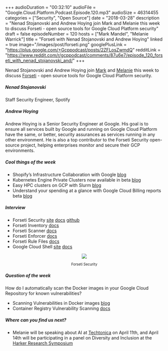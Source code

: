 +++
audioDuration = "00:32:10"
audioFile = "Google.Cloud.Platform.Podcast.Episode.120.mp3"
audioSize = 46314455
categories = ["Security", "Open Source"]
date = "2018-03-28"
description = "Nenad Stojanovski and Andrew Hoying join Mark and Melanie this week to discuss Forseti - open source tools for Google Cloud Platform security" 
draft = false
episodeNumber = 120
hosts = ["Mark Mandel", "Melanie Warrick"]
title = "Forseti with Nenad Stojanovski and Andrew Hoying"
linked = true
image="/images/post/forseti.png"
googlePlusLink = "https://plus.google.com/+Gcppodcast/posts/2ZFLosZwmdQ"
redditLink = "https://www.reddit.com/r/gcppodcast/comments/87u6e7/episode_120_forseti_with_nenad_stojanovski_and/"
+++

Nenad Stojanovski and Andrew Hoying join [Mark](https://twitter.com/Neurotic) and [Melanie](https://twitter.com/nyghtowl)
this week to discuss [Forseti](https://forsetisecurity.org) - open source tools for Google Cloud Platform security. 

<!--more-->

##### Nenad Stojanovski
Staff Security Engineer, Spotify

##### Andrew Hoying
Andrew Hoying is a Senior Security Engineer at Google. His goal is to ensure all services built by Google and running on Google Cloud Platform have the same, or better, security assurances as services running in any other environment. He is also a top contributor to the Forseti Security open-source project, helping enterprises monitor and secure their GCP environments.

##### Cool things of the week

- Shopify’s Infrastructure Collaboration with Google [blog](https://shopifyengineering.myshopify.com/blogs/engineering/shopify-infrastructure-collaboration-with-google)
- Kubernetes Engine Private Clusters now available in beta [blog](https://cloudplatform.googleblog.com/2018/03/kubernetes-engine-private-clusters-now.html) 
- Easy HPC clusters on GCP with Slurm [blog](https://cloudplatform.googleblog.com/2018/03/easy-HPC-clusters-on-GCP-with-Slurm.html)
- Understand your spending at a glance with Google Cloud Billing reports beta [blog](https://cloudplatform.googleblog.com/2018/03/understand-your-spending-at-a-glance-with-Google-Cloud-Billing-reports-beta.html) 

##### Interview

- Forseti Security [site](https://forsetisecurity.org) [docs](https://forsetisecurity.org/docs/) [github](https://github.com/GoogleCloudPlatform/forseti-security)
- Forseti Inventory [docs](https://forsetisecurity.org/docs/quickstarts/inventory/index.html)
- Forseti Scanner [docs](https://forsetisecurity.org/docs/quickstarts/scanner/index.html)
- Forseti Enforcer [docs](https://forsetisecurity.org/docs/quickstarts/enforcer/index.html)
- Forseti Rule Files [docs](https://forsetisecurity.org/docs/quickstarts/scanner/rules.html)
- Google Cloud Shell [site](https://cloud.google.com/shell/) [docs](https://cloud.google.com/shell/docs/)

<div style="text-align: center">
  <a href="https://forsetisecurity.org"><img src="/images/post/forseti.png" style="margin: auto; max-width: 30%;"></a>
  <p style="font-size:0.8em">Forseti Security<p>
</div>

##### Question of the week
How do I automatically scan the Docker images in your Google Cloud Repository for known vulnerabilities?

- Scanning Vulnerabilities in Docker images [blog](https://blog.javabien.net/2017/12/21/scanning-images/)
- Container Registry Vulnerability Scanning [docs](https://cloud.google.com/container-registry/docs/vulnerability-scanning)

##### Where can you find us next?

- Melanie will be speaking about AI at [Techtonica](https://techtonica.org) on April 11th, and April 14th
will be participating in a panel on Diversity and Inclusion at the [Harker Research Symposium](https://www.harker.org/about/events/research-symposium#bookmark-intro)
